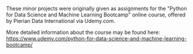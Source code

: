 These minor projects were originally given as assignments for the "Python for Data Science and Machine Learning Bootcamp" online course, offered by Pierian Data International via Udemy.com. 

More detailed information about the course may be found here:
https://www.udemy.com/python-for-data-science-and-machine-learning-bootcamp/

